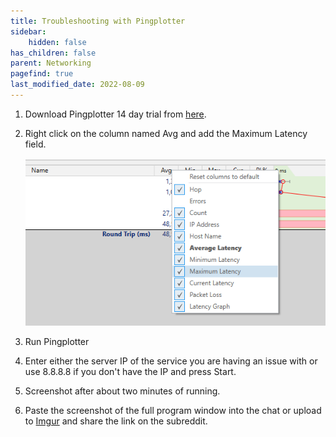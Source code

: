 ```yaml
---
title: Troubleshooting with Pingplotter
sidebar:
    hidden: false
has_children: false
parent: Networking
pagefind: true
last_modified_date: 2022-08-09
---
```



1. Download Pingplotter 14 day trial from [here](https://www.pingplotter.com/download).
2. Right click on the column named Avg and add the Maximum Latency field.

    ![Pingplotter column](../../../assets/factoids/pingplotter.png)

3. Run Pingplotter
4. Enter either the server IP of the service you are having an issue with or use 8.8.8.8 if you don't have the IP and press Start.
5. Screenshot after about two minutes of running.
6. Paste the screenshot of the full program window into the chat or upload to [Imgur](https://imgur.com) and share the link on the subreddit.
